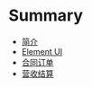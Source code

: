 # Summary

* [简介](README.md)
* [Element UI](element.md)
* [合同订单](he-tong-ding-dan.md)
* [营收结算](ying-shou-jie-suan.md)




